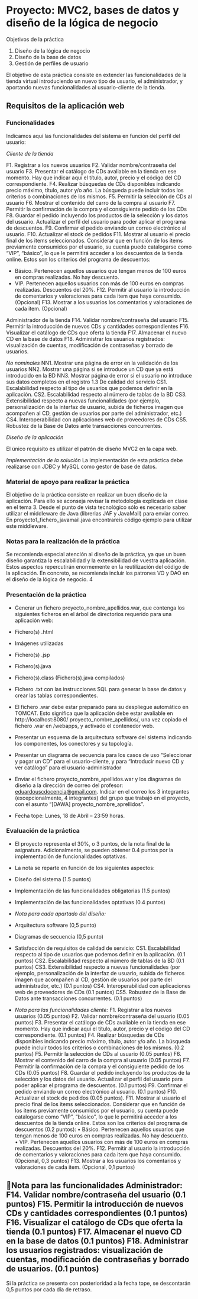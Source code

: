 # Proyecto: MVC2, bases de datos y diseño de la lógica de negocio

Objetivos de la práctica
1. Diseño de la lógica de negocio
2. Diseño de la base de datos
3. Gestión de perfiles de usuario


El objetivo de esta práctica consiste en extender las funcionalidades de la tienda virtual
introduciendo un nuevo tipo de usuario, el administrador, y aportando nuevas
funcionalidades al usuario-cliente de la tienda.

## Requisitos de la aplicación web

### Funcionalidades
Indicamos aquí las funcionalidades del sistema en función del perfil del usuario:

*Cliente de la tienda*

F1. Registrar a los nuevos usuarios
F2. Validar nombre/contraseña del usuario
F3. Presentar el catálogo de CDs avaliable en la tienda en ese momento. Hay
que indicar aquí el título, autor, precio y el código del CD correspondiente.
F4. Realizar búsquedas de CDs disponibles indicando precio máximo, título,
autor y/o año. La búsqueda puede incluir todos los criterios o combinaciones de
los mismos.
F5. Permitir la selección de CDs al usuario
F6. Mostrar el contenido del carro de la compra al usuario
F7. Permitir la confirmación de la compra y el consiguiente pedido de los CDs
F8. Guardar el pedido incluyendo los productos de la selección y los datos del
usuario. Actualizar el perfil del usuario para poder aplicar el programa de
descuentos.
F9. Confirmar el pedido enviando un correo electrónico al usuario.
F10. Actualizar el stock de pedidos
F11. Mostrar al usuario el precio final de los items seleccionados. Considerar
que en función de los items previamente consumidos por el usuario, su cuenta
puede catalogarse como “VIP”, “básico”, lo que le permitirá acceder a los
descuentos de la tienda online. Estos son los criterios del programa de
descuentos:

-  Básico. Pertenecen aquellos usuarios que tengan menos de 100 euros
en compras realizadas. No hay descuento.
- VIP. Pertenecen aquellos usuarios con más de 100 euros en compras
realizadas. Descuentos del 20%.
F12. Permitir al usuario la introducción de comentarios y valoraciones para cada
item que haya consumido. (Opcional)
F13. Mostrar a los usuarios los comentarios y valoraciones de cada item.
(Opcional)

Administrador de la tienda
F14. Validar nombre/contraseña del usuario
F15. Permitir la introducción de nuevos CDs y cantidades correspondientes
F16. Visualizar el catálogo de CDs que oferta la tienda
F17. Almacenar el nuevo CD en la base de datos
F18. Administrar los usuarios registrados: visualización de cuentas,
modificación de contraseñas y borrado de usuarios.

*No nominales*
NN1. Mostrar una página de error en la validación de los usuarios
NN2. Mostrar una página si se introduce un CD que ya está introducido en la
BD
NN3. Mostrar página de error si el usuario no introduce sus datos completos en
el registro
1.3 De calidad del servicio
CS1. Escalabilidad respecto al tipo de usuarios que podemos definir en la
aplicación.
CS2. Escalabilidad respecto al número de tablas de la BD
CS3. Extensibilidad respecto a nuevas funcionalidades (por ejemplo,
personalización de la interfaz de usuario, subida de ficheros imagen que
acompañen al CD, gestión de usuarios por parte del administrador, etc.)
CS4. Interoperabilidad con aplicaciones web de proveedores de CDs
CS5. Robustez de la Base de Datos ante transacciones concurrentes.

*Diseño de la aplicación*

El único requisito es utilizar el patrón de diseño MVC2 en la capa web.


*Implementación de la solución*
La implementación de esta práctica debe realizarse con JDBC y MySQL como gestor de
base de datos.

### Material de apoyo para realizar la práctica

El objetivo de la práctica consiste en realizar un buen diseño de la aplicación. Para
ello se aconseja revisar la metodología explicada en clase en el tema 3.
Desde el punto de vista tecnológico sólo es necesario saber utilizar el middleware
de Java (librerias JAF y JavaMail) para enviar correo. En
proyecto1_fichero_javamail.java encontrareis código ejemplo para utilizar este
middleware.


### Notas para la realización de la práctica

Se recomienda especial atención al diseño de la práctica, ya que un buen diseño
garantiza la escalabilidad y la extensibilidad de vuestra aplicación. Estos aspectos
repercutirán enormemente en la reutilización del código de la aplicación.
En concreto, se recomienda incluir los patrones VO y DAO en el diseño de la lógica de
negocio.
4

### Presentación de la práctica


- Generar un fichero proyecto_nombre_apellidos.war, que contenga los siguientes
ficheros en el árbol de directorios requerido para una aplicación web:
 - Fichero(s) .html
 - Imágenes utilizadas
 - Fichero(s) .jsp
 - Fichero(s).java
 - Fichero(s).class (Fichero(s).java compilados)
 - Fichero .txt con las instrucciones SQL para generar la base de datos y
crear las tablas correspondientes.

- El fichero .war debe estar preparado para su despliegue automático en
TOMCAT. Esto significa que la aplicación debe estar avaliable en
http://localhost:8080/ proyecto_nombre_apellidos/, una vez copiado el fichero
.war en <TOMCAT>/webapps, y activado el contenedor web.

- Presentar un esquema de la arquitectura software del sistema indicando los
componentes, los conectores y su topología.

- Presentar un diagrama de secuencia para los casos de uso “Seleccionar y pagar
un CD” para el usuario-cliente, y para “Introducir nuevo CD y ver catálogo”
para el usuario-administrador

- Enviar el fichero proyecto_nombre_apellidos.war y los diagramas de diseño a
la dirección de correo del profesor: eduardouscdocencia@gmail.com. Indicar
en el correo los 3 integrantes (excepcionalmente, 4 integrantes) del grupo
que trabajó en el proyecto, con el asunto “[DAWA]
proyecto_nombre_aprellidos”.

- Fecha tope: Lunes, 18 de Abril – 23:59 horas.

### Evaluación de la práctica

- El proyecto representa el 30%, o 3 puntos, de la nota final de la asignatura.
Adicionalmente, se pueden obtener 0.4 puntos por la implementación de
funcionalidades optativas.

- La nota se reparte en función de los siguientes aspectos:
 - Diseño del sistema (1.5 puntos)
 - Implementación de las funcionalidades obligatorias (1.5 puntos)
 - Implementación de las funcionalidades optativas (0.4 puntos)
  - *Nota para cada apartado del diseño:*
   - Arquitectura software (0,5 punto)
   - Diagramas de secuencia (0,5 punto)
   - Satisfacción de requisitos de calidad de servicio:
CS1. Escalabilidad respecto al tipo de usuarios que podemos definir en la
aplicación. (0.1 puntos)
CS2. Escalabilidad respecto al número de tablas de la BD (0.1 puntos)
CS3. Extensibilidad respecto a nuevas funcionalidades (por ejemplo,
personalización de la interfaz de usuario, subida de ficheros imagen que
acompañen al CD, gestión de usuarios por parte del administrador, etc.)
(0.1 puntos)
CS4. Interoperabilidad con aplicaciones web de proveedores de CDs (0.1
puntos)
CS5. Robustez de la Base de Datos ante transacciones concurrentes. (0.1
puntos)

   - *Nota para las funcionalidades cliente:*
F1. Registrar a los nuevos usuarios (0.05 puntos)
F2. Validar nombre/contraseña del usuario (0.05 puntos)
F3. Presentar el catálogo de CDs avaliable en la tienda en ese momento. Hay
que indicar aquí el título, autor, precio y el código del CD correspondiente. (0.1
puntos)
F4. Realizar búsquedas de CDs disponibles indicando precio máximo, título,
autor y/o año. La búsqueda puede incluir todos los criterios o combinaciones de
los mismos. (0.2 puntos)
F5. Permitir la selección de CDs al usuario (0.05 puntos)
F6. Mostrar el contenido del carro de la compra al usuario (0.05 puntos)
F7. Permitir la confirmación de la compra y el consiguiente pedido de los CDs
(0.05 puntos)
F8. Guardar el pedido incluyendo los productos de la selección y los datos del
usuario. Actualizar el perfil del usuario para poder aplicar el programa de
descuentos. (0.1 puntos)
F9. Confirmar el pedido enviando un correo electrónico al usuario. (0.1 puntos)
F10. Actualizar el stock de pedidos (0.05 puntos).
F11. Mostrar al usuario el precio final de los items seleccionados. Considerar
que en función de los items previamente consumidos por el usuario, su cuenta
puede catalogarse como “VIP”, “básico”, lo que le permitirá acceder a los
descuentos de la tienda online. Estos son los criterios del programa de
descuentos (0.2 puntos):
• Básico. Pertenecen aquellos usuarios que tengan menos de 100 euros
en compras realizadas. No hay descuento.
• VIP. Pertenecen aquellos usuarios con más de 100 euros en compras
realizadas. Descuentos del 20%.
F12. Permitir al usuario la introducción de comentarios y valoraciones para cada
item que haya consumido. (Opcional, 0,3 puntos)
F13. Mostrar a los usuarios los comentarios y valoraciones de cada item.
(Opcional, 0,1 puntos)

Nota para las funcionalidades Administrador:
F14. Validar nombre/contraseña del usuario (0.1 puntos)
F15. Permitir la introducción de nuevos CDs y cantidades correspondientes (0.1
puntos)
F16. Visualizar el catálogo de CDs que oferta la tienda (0.1 puntos)
F17. Almacenar el nuevo CD en la base de datos (0.1 puntos)
F18. Administrar los usuarios registrados: visualización de cuentas,
modificación de contraseñas y borrado de usuarios. (0.1 puntos)
-

Si la práctica se presenta con posterioridad a la fecha tope, se descontarán 0,5
puntos por cada día de retraso.


